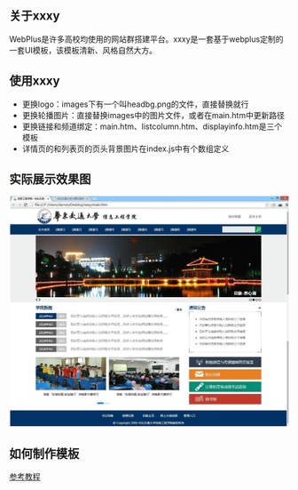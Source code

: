 ## 关于xxxy
WebPlus是许多高校均使用的网站群搭建平台。xxxy是一套基于webplus定制的一套UI模板，该模板清新、风格自然大方。

## 使用xxxy
* 更换logo：images下有一个叫headbg.png的文件，直接替换就行
* 更换轮播图片：直接替换images中的图片文件，或者在main.htm中更新路径
* 更换链接和频道绑定：main.htm、listcolumn.htm、displayinfo.htm是三个模板
* 详情页的和列表页的页头背景图片在index.js中有个数组定义

## 实际展示效果图
<img src="./readme.png" width="800">

## 如何制作模板
[参考教程](http://rightblog.sinaapp.com/archives/135)
